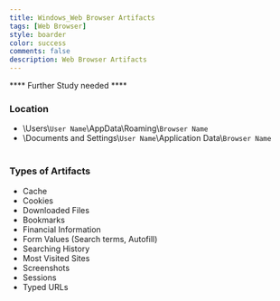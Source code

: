 ```yaml
---
title: Windows_Web Browser Artifacts
tags: [Web Browser]
style: boarder
color: success
comments: false
description: Web Browser Artifacts
---
```

**** Further Study needed ****

### Location
  * \Users\\`User Name`\AppData\Roaming\\`Browser Name`
  * \Documents and Settings\\`User Name`\Application Data\\`Browser Name`<br><br>

### Types of Artifacts
  * Cache
  * Cookies
  * Downloaded Files
  * Bookmarks
  * Financial Information
  * Form Values (Search terms, Autofill)
  * Searching History
  * Most Visited Sites
  * Screenshots
  * Sessions
  * Typed URLs